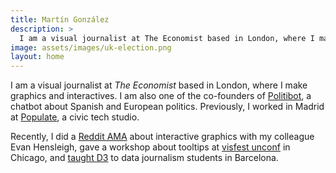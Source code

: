 ```yaml
---
title: Martín González
description: >
  I am a visual journalist at The Economist based in London, where I make graphics and interactives. I am also one of the co-founders of Politibot, a chatbot about Spanish and European politics
image: assets/images/uk-election.png
layout: home
---
```


I am a visual journalist at _The Economist_ based in London, where I make graphics and interactives. I am also one of the co-founders of [Politibot](https://www.niemanlab.org/2017/07/on-the-heels-of-its-own-success-spains-politibot-is-opening-up-a-chatbot-builder-for-other-outlets/), a chatbot about Spanish and European politics. Previously, I worked in Madrid at [Populate](https://populate.tools/), a civic tech studio.

Recently, I did a [Reddit AMA](https://old.reddit.com/r/dataisbeautiful/comments/cptmcw/were_evan_hensleigh_and_mart%C3%ADn_gonz%C3%A1lez/) about interactive graphics with my colleague Evan Hensleigh, gave a workshop about tooltips at [visfest unconf](https://web.archive.org/web/20191224103345/http://visfest.com/unconf2019/) in Chicago, and [taught D3](https://twitter.com/DataJournalism1/status/1124601499772956677) to data journalism students in Barcelona.
